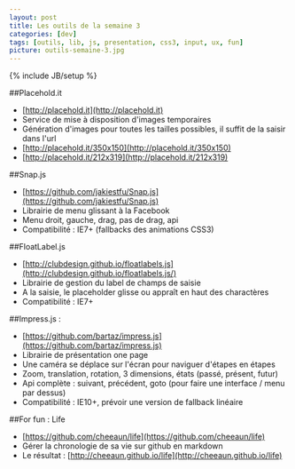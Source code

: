 ```yaml
---
layout: post
title: Les outils de la semaine 3
categories: [dev]
tags: [outils, lib, js, presentation, css3, input, ux, fun]
picture: outils-semaine-3.jpg
---
```

{% include JB/setup %}

##Placehold.it
- [http://placehold.it](http://placehold.it)
- Service de mise à disposition d'images temporaires
- Génération d'images pour toutes les tailles possibles, il suffit de la saisir dans l'url
- [http://placehold.it/350x150](http://placehold.it/350x150)
- [http://placehold.it/212x319](http://placehold.it/212x319)

##Snap.js
- [https://github.com/jakiestfu/Snap.js](https://github.com/jakiestfu/Snap.js)
- Librairie de menu glissant à la Facebook
- Menu droit, gauche, drag, pas de drag, api
- Compatibilité : IE7+ (fallbacks des animations CSS3)

##FloatLabel.js
- [http://clubdesign.github.io/floatlabels.js](http://clubdesign.github.io/floatlabels.js/)
- Librairie de gestion du label de champs de saisie
- A la saisie, le placeholder glisse ou appraît en haut des charactères
- Compatibilité : IE7+

##Impress.js :
- [https://github.com/bartaz/impress.js](https://github.com/bartaz/impress.js)
- Librairie de présentation one page
- Une caméra se déplace sur l'écran pour naviguer d'étapes en étapes
- Zoom, translation, rotation, 3 dimensions, états (passé, présent, futur)
- Api complète : suivant, précédent, goto (pour faire une interface / menu par dessus)
- Compatibilité : IE10+, prévoir une version de fallback linéaire

##For fun : Life
- [https://github.com/cheeaun/life](https://github.com/cheeaun/life)
- Gérer la chronologie de sa vie sur github en markdown
- Le résultat : [http://cheeaun.github.io/life](http://cheeaun.github.io/life)

